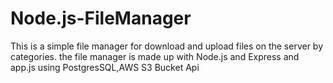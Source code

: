 # Node.js-FileManager
This is a simple file manager for download and upload files on the server by categories. the file manager is made up with Node.js and Express and app.js using PostgresSQL,AWS S3 Bucket Api

